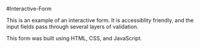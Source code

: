 #Interactive-Form

This is an example of an interactive form. It is accessiblity friendly, and the input fields pass through several layers of validation.

This form was built using HTML, CSS, and JavaScript.
